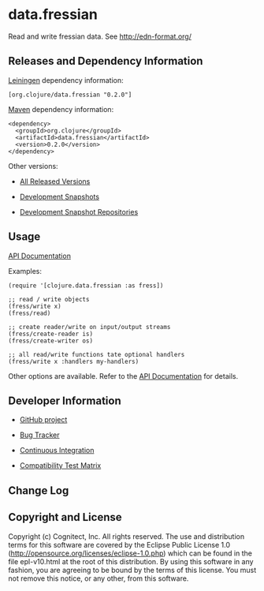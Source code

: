 data.fressian
========================================

Read and write fressian data. See http://edn-format.org/

Releases and Dependency Information
----------------------------------------

[Leiningen](https://github.com/technomancy/leiningen) dependency information:

    [org.clojure/data.fressian "0.2.0"]

[Maven](http://maven.apache.org/) dependency information:

    <dependency>
      <groupId>org.clojure</groupId>
      <artifactId>data.fressian</artifactId>
      <version>0.2.0</version>
    </dependency>

Other versions:

* [All Released Versions](http://search.maven.org/#search%7Cgav%7C1%7Cg%3A%22org.clojure%22%20AND%20a%3A%22data.fressian%22)

* [Development Snapshots](https://oss.sonatype.org/index.html#nexus-search;gav~org.clojure~data.fressian~~~)

* [Development Snapshot Repositories](http://dev.clojure.org/display/doc/Maven+Settings+and+Repositories)



Usage
----------------------------------------

[API Documentation](http://clojure.github.com/data.fressian/)

Examples:

    (require '[clojure.data.fressian :as fress])

    ;; read / write objects
    (fress/write x)
    (fress/read)

    ;; create reader/write on input/output streams
    (fress/create-reader is)
    (fress/create-writer os)

    ;; all read/write functions tate optional handlers
    (fress/write x :handlers my-handlers)

Other options are available. Refer to the [API Documentation](http://clojure.github.com/data.fressian/) for details.


Developer Information
----------------------------------------

* [GitHub project](https://github.com/clojure/data.fressian)

* [Bug Tracker](http://dev.clojure.org/jira/browse/DFRESS)

* [Continuous Integration](http://build.clojure.org/job/data.fressian/)

* [Compatibility Test Matrix](http://build.clojure.org/job/data.fressian-test-matrix/)



Change Log
----------------------------------------


Copyright and License
----------------------------------------

Copyright (c) Cognitect, Inc. All rights reserved.  The use and
distribution terms for this software are covered by the Eclipse Public
License 1.0 (http://opensource.org/licenses/eclipse-1.0.php) which can
be found in the file epl-v10.html at the root of this distribution.
By using this software in any fashion, you are agreeing to be bound by
the terms of this license.  You must not remove this notice, or any
other, from this software.
